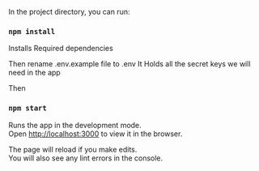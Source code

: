 

In the project directory, you can run:

### `npm install`

Installs Required dependencies

Then rename .env.example file to .env
It Holds all the secret keys we will need in the app

Then


### `npm start`

Runs the app in the development mode.<br>
Open [http://localhost:3000](http://localhost:3000) to view it in the browser.

The page will reload if you make edits.<br>
You will also see any lint errors in the console.

